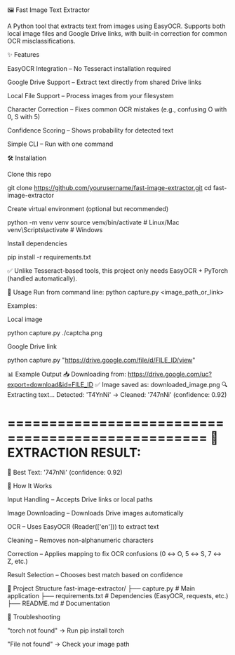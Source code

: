 🖼️ Fast Image Text Extractor

A Python tool that extracts text from images using EasyOCR.
Supports both local image files and Google Drive links, with built-in correction for common OCR misclassifications.

✨ Features

EasyOCR Integration – No Tesseract installation required

Google Drive Support – Extract text directly from shared Drive links

Local File Support – Process images from your filesystem

Character Correction – Fixes common OCR mistakes (e.g., confusing O with 0, S with 5)

Confidence Scoring – Shows probability for detected text

Simple CLI – Run with one command

🛠️ Installation

Clone this repo

git clone https://github.com/yourusername/fast-image-extractor.git
cd fast-image-extractor


Create virtual environment (optional but recommended)

python -m venv venv
source venv/bin/activate   # Linux/Mac
venv\Scripts\activate      # Windows


Install dependencies

pip install -r requirements.txt


✅ Unlike Tesseract-based tools, this project only needs EasyOCR + PyTorch (handled automatically).

🚀 Usage
Run from command line:
python capture.py <image_path_or_link>

Examples:

Local image

python capture.py ./captcha.png


Google Drive link

python capture.py "https://drive.google.com/file/d/FILE_ID/view"

📊 Example Output
📥 Downloading from: https://drive.google.com/uc?export=download&id=FILE_ID
✅ Image saved as: downloaded_image.png
🔍 Extracting text...
Detected: 'T4YnNi' → Cleaned: '747nNi' (confidence: 0.92)

==================================================
📝 EXTRACTION RESULT:
==================================================
🎯 Best Text: '747nNi' (confidence: 0.92)

🔧 How It Works

Input Handling – Accepts Drive links or local paths

Image Downloading – Downloads Drive images automatically

OCR – Uses EasyOCR (Reader(['en'])) to extract text

Cleaning – Removes non-alphanumeric characters

Correction – Applies mapping to fix OCR confusions (0 ↔ O, 5 ↔ S, 7 ↔ Z, etc.)

Result Selection – Chooses best match based on confidence

📁 Project Structure
fast-image-extractor/
├── capture.py           # Main application
├── requirements.txt     # Dependencies (EasyOCR, requests, etc.)
├── README.md            # Documentation

🐛 Troubleshooting

"torch not found" → Run pip install torch

"File not found" → Check your image path
